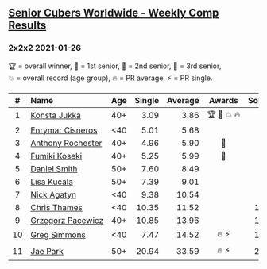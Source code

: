 <style>table {white-space: nowrap;}</style>
<link rel="stylesheet" type="text/css" href="/scw-comp/css/flags.css" />

## [Senior Cubers Worldwide - Weekly Comp Results](/scw-comp/results/)
### 2x2x2 2021-01-26

<span style="white-space: nowrap;">🏆 = overall winner</span>, <span style="white-space: nowrap;">🥇 = 1st senior</span>, <span style="white-space: nowrap;">🥈 = 2nd senior</span>, <span style="white-space: nowrap;">🥉 = 3rd senior</span>, <span style="white-space: nowrap;">💥 = overall record (age group)</span>, <span style="white-space: nowrap;">🔥 = PR average</span>, <span style="white-space: nowrap;">⚡ = PR single</span>.

| # | Name | Age | Single | Average | Awards | Solve 1 | Solve 2 | Solve 3 | Solve 4 | Solve 5 | Video |
| :--: | :-- | :--: | --: | --: | :--: | --: | --: | --: | --: | --: | :-- |
| 1 | [Konsta Jukka](../../persons/konsta_jukka/222.md) | 40+ | 3.09 | 3.86 | 🏆 🥇 💥 🔥 | 3.09 | 4.55 | 3.71 | 4.04 | 3.83 | [Desktop](https://www.facebook.com/events/415506712992555/permalink/418938782649348) / [Mobile](https://m.facebook.com/events/415506712992555?view=permalink&id=418938782649348) |
| 2 | [Enrymar Cisneros](../../persons/enrymar_cisneros/222.md) | <40 | 5.01 | 5.68 |  | 5.20 | 6.16 | 6.48 | 5.01 | 5.68 | [Desktop](https://www.facebook.com/events/415506712992555/permalink/419206235955936) / [Mobile](https://m.facebook.com/events/415506712992555?view=permalink&id=419206235955936) |
| 3 | [Anthony Rochester](../../persons/anthony_rochester/222.md) | 40+ | 4.96 | 5.90 | 🥈 | 6.07 | 5.48 | 6.67 | 4.96 | 6.15 | [Desktop](https://www.facebook.com/events/415506712992555/permalink/417870112756215) / [Mobile](https://m.facebook.com/events/415506712992555?view=permalink&id=417870112756215) |
| 4 | [Fumiki Koseki](../../persons/fumiki_koseki/222.md) | 40+ | 5.25 | 5.99 | 🥉 | 5.84 | 6.35 | 6.70 | 5.25 | 5.78 | [Desktop](https://www.facebook.com/events/415506712992555/permalink/419093069300586) / [Mobile](https://m.facebook.com/events/415506712992555?view=permalink&id=419093069300586) |
| 5 | [Daniel Smith](../../persons/daniel_smith/222.md) | 50+ | 7.60 | 8.49 |  | 7.60 | 13.10 | 8.66 | 7.71 | 9.11 | [Desktop](https://www.facebook.com/events/415506712992555/permalink/418747709335122) / [Mobile](https://m.facebook.com/events/415506712992555?view=permalink&id=418747709335122) |
| 6 | [Lisa Kucala](../../persons/lisa_kucala/222.md) | 50+ | 7.39 | 9.01 |  | 7.39 | 13.01 | 8.67 | 9.64 | 8.71 | [Desktop](https://www.facebook.com/events/415506712992555/permalink/419261242617102) / [Mobile](https://m.facebook.com/events/415506712992555?view=permalink&id=419261242617102) |
| 7 | [Nick Agatyn](../../persons/nick_agatyn/222.md) | <40 | 9.38 | 10.54 |  | 9.38 | 10.18 | 9.56 | 12.09 | 11.87 | [Desktop](https://www.facebook.com/757743227/videos/10160923486128228) / [Mobile](https://m.facebook.com/757743227/videos/10160923486128228) |
| 8 | [Chris Thames](../../persons/chris_thames/222.md) | <40 | 10.35 | 11.52 |  | 12.08 | 12.08 | 10.61 | 10.35 | 11.88 | [Desktop](https://www.facebook.com/events/415506712992555/permalink/418646102678616) / [Mobile](https://m.facebook.com/events/415506712992555?view=permalink&id=418646102678616) |
| 9 | [Grzegorz Pacewicz](../../persons/grzegorz_pacewicz/222.md) | 40+ | 10.85 | 13.96 |  | 10.85 | 15.96 | 14.45 | 30.77 | 11.47 | [Desktop](https://www.facebook.com/events/415506712992555/permalink/417317072811519) / [Mobile](https://m.facebook.com/events/415506712992555?view=permalink&id=417317072811519) |
| 10 | [Greg Simmons](../../persons/greg_simmons/222.md) | <40 | 7.47 | 14.52 | 🔥 ⚡ | 18.99 | 22.79 | 10.35 | 14.23 | 7.47 | [Desktop](https://www.facebook.com/events/415506712992555/permalink/419187329291160) / [Mobile](https://m.facebook.com/events/415506712992555?view=permalink&id=419187329291160) |
| 11 | [Jae Park](../../persons/jae_park/222.md) | 50+ | 20.94 | 33.59 | 🔥 ⚡ | 20.94 | 31.73 | 38.63 | 32.06 | 36.97 | [Desktop](https://www.facebook.com/events/415506712992555/permalink/415930936283466) / [Mobile](https://m.facebook.com/events/415506712992555?view=permalink&id=415930936283466) |

<!-- Global site tag (gtag.js) - Google Analytics -->
<script async src="https://www.googletagmanager.com/gtag/js?id=UA-86348435-3"></script>
<script>window.dataLayer = window.dataLayer || []; function gtag() {dataLayer.push(arguments);} gtag('js', new Date()); gtag('config', 'UA-86348435-3');</script>
